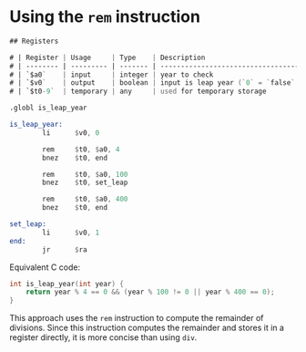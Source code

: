 # Using the `rem` instruction

```asm
## Registers

# | Register | Usage     | Type    | Description                                      |
# | -------- | --------- | ------- | ------------------------------------------------ |
# | `$a0`    | input     | integer | year to check                                    |
# | `$v0`    | output    | boolean | input is leap year (`0` = `false`, `1` = `true`) |
# | `$t0-9`  | temporary | any     | used for temporary storage                       |

.globl is_leap_year

is_leap_year:
        li      $v0, 0

        rem     $t0, $a0, 4
        bnez    $t0, end

        rem     $t0, $a0, 100
        bnez    $t0, set_leap

        rem     $t0, $a0, 400
        bnez    $t0, end

set_leap:
        li      $v0, 1
end:
        jr      $ra
```

Equivalent C code:

```c
int is_leap_year(int year) {
    return year % 4 == 0 && (year % 100 != 0 || year % 400 == 0);
}
```

This approach uses the `rem` instruction to compute the remainder of divisions.
Since this instruction computes the remainder and stores it in a register directly,
it is more concise than using `div`.
